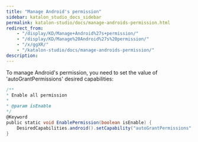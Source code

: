 ```yaml
---
title: "Manage Android's permission" 
sidebar: katalon_studio_docs_sidebar
permalink: katalon-studio/docs/manage-androids-permission.html 
redirect_from:
    - "/display/KD/Manage+Android%27s+permission/"
    - "/display/KD/Manage%20Android%27s%20permission/"
    - "/x/ggXR/"
    - "/katalon-studio/docs/manage-androids-permission/"
description: 
---
```

To manage Android's permission, you need to set the value of 'autoGrantPermissions' desired capabilities:

```groovy
/**
* Enable all permission
* 
* @param isEnable
*/
@Keyword
public static void EnablePermission(boolean isEnable) {
    DesiredCapabilities.android().setCapability("autoGrantPermissions", isEnable);
}
```